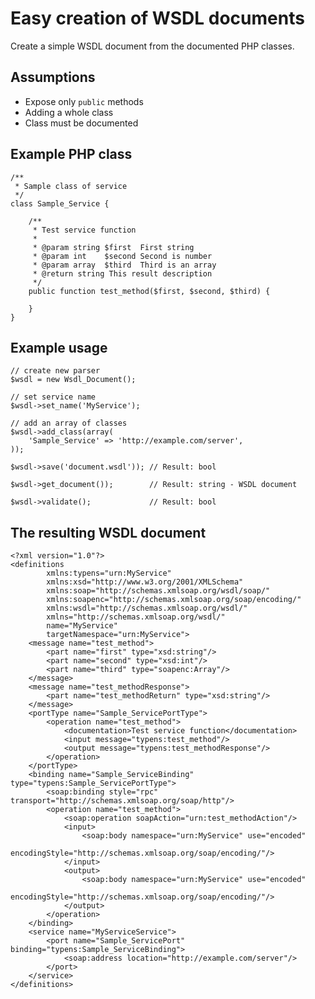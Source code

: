 Easy creation of WSDL documents
===============================

Create a simple WSDL document from the documented PHP classes.

Assumptions
-----------

- Expose only `public` methods
- Adding a whole class
- Class must be documented

Example PHP class
-----------------

    /**
     * Sample class of service
     */
    class Sample_Service {

        /**
         * Test service function
         *
         * @param string $first  First string
         * @param int    $second Second is number
         * @param array  $third  Third is an array
         * @return string This result description
         */
        public function test_method($first, $second, $third) {

        }
    }

Example usage
-------------

    // create new parser
    $wsdl = new Wsdl_Document();

    // set service name
    $wsdl->set_name('MyService');

    // add an array of classes
    $wsdl->add_class(array(
        'Sample_Service' => 'http://example.com/server',
    ));

    $wsdl->save('document.wsdl')); // Result: bool

    $wsdl->get_document());        // Result: string - WSDL document

    $wsdl->validate();             // Result: bool


The resulting WSDL document
---------------------------

    <?xml version="1.0"?>
    <definitions
            xmlns:typens="urn:MyService"
            xmlns:xsd="http://www.w3.org/2001/XMLSchema"
            xmlns:soap="http://schemas.xmlsoap.org/wsdl/soap/"
            xmlns:soapenc="http://schemas.xmlsoap.org/soap/encoding/"
            xmlns:wsdl="http://schemas.xmlsoap.org/wsdl/"
            xmlns="http://schemas.xmlsoap.org/wsdl/"
            name="MyService"
            targetNamespace="urn:MyService">
        <message name="test_method">
            <part name="first" type="xsd:string"/>
            <part name="second" type="xsd:int"/>
            <part name="third" type="soapenc:Array"/>
        </message>
        <message name="test_methodResponse">
            <part name="test_methodReturn" type="xsd:string"/>
        </message>
        <portType name="Sample_ServicePortType">
            <operation name="test_method">
                <documentation>Test service function</documentation>
                <input message="typens:test_method"/>
                <output message="typens:test_methodResponse"/>
            </operation>
        </portType>
        <binding name="Sample_ServiceBinding" type="typens:Sample_ServicePortType">
            <soap:binding style="rpc" transport="http://schemas.xmlsoap.org/soap/http"/>
            <operation name="test_method">
                <soap:operation soapAction="urn:test_methodAction"/>
                <input>
                    <soap:body namespace="urn:MyService" use="encoded"
                        encodingStyle="http://schemas.xmlsoap.org/soap/encoding/"/>
                </input>
                <output>
                    <soap:body namespace="urn:MyService" use="encoded"
                        encodingStyle="http://schemas.xmlsoap.org/soap/encoding/"/>
                </output>
            </operation>
        </binding>
        <service name="MyServiceService">
            <port name="Sample_ServicePort" binding="typens:Sample_ServiceBinding">
                <soap:address location="http://example.com/server"/>
            </port>
        </service>
    </definitions>